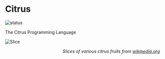 # Citrus
![status](https://img.shields.io/badge/status-Concept-white)

The Citrus Programming Language

![Slice](https://upload.wikimedia.org/wikipedia/commons/thumb/e/e0/Citrus_fruits.jpg/1024px-Citrus_fruits.jpg)

<div style="text-align: right;">

*Slices of various citrus fruits from [wikipedia.org](https://simple.wikipedia.org/wiki/List_of_citrus_fruits)*

</div>
